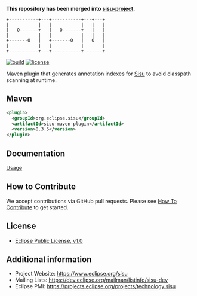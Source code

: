 **This repository has been merged into [sisu-project](https://github.com/eclipse-sisu/sisu.inject).**

```
+-----------+---+-----------+---+---+
|           |   |           |   |   |
|   O-------+   |   O-------+   |   |
|           |   |           |   |   |
+-------O   |   +-------O   |   O   |
|           |   |           |       |
+-----------+---+-----------+-------+
```

[![build](https://github.com/eclipse/sisu.mojos/actions/workflows/build.yml/badge.svg?event=push)](https://github.com/eclipse/sisu.mojos/actions/workflows/build.yml)
[![license](https://img.shields.io/badge/license-EPL_1.0-blue.svg)](https://www.eclipse.org/legal/epl-v10.html)

Maven plugin that generates annotation indexes for [Sisu](https://github.com/eclipse/sisu.inject) to avoid classpath scanning at runtime.

## Maven

```xml
<plugin>
  <groupId>org.eclipse.sisu</groupId>
  <artifactId>sisu-maven-plugin</artifactId>
  <version>0.3.5</version>
</plugin>
```

## Documentation

[Usage](https://eclipse.github.io/sisu.mojos/)

## How to Contribute

We accept contributions via GitHub pull requests. Please see [How To Contribute](CONTRIBUTING.md) to get started.

## License

- [Eclipse Public License, v1.0](https://www.eclipse.org/legal/epl-v10.html)

## Additional information

* Project Website: https://www.eclipse.org/sisu
* Mailing Lists: https://dev.eclipse.org/mailman/listinfo/sisu-dev
* Eclipse PMI: https://projects.eclipse.org/projects/technology.sisu

